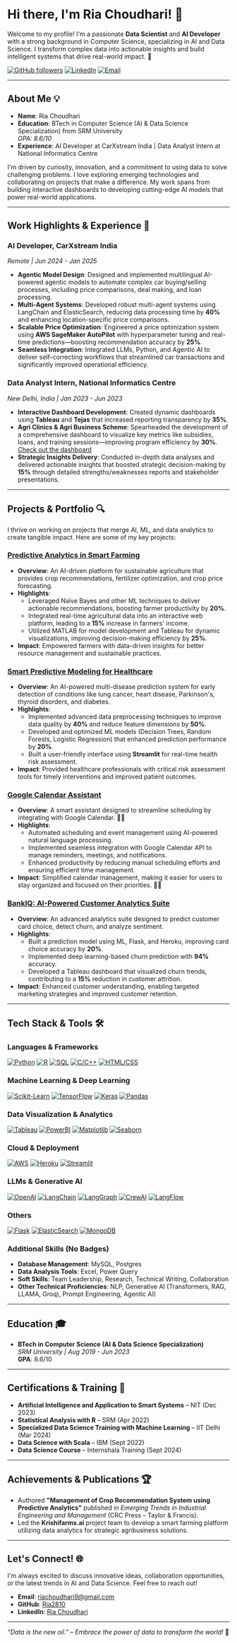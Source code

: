 # Hi there, I'm Ria Choudhari! 👋

Welcome to my profile! I'm a passionate **Data Scientist** and **AI Developer** with a strong background in Computer Science, specializing in AI and Data Science. I transform complex data into actionable insights and build intelligent systems that drive real-world impact. 🚀

[![GitHub followers](https://img.shields.io/github/followers/Ria2810?label=Follow&style=social)](https://github.com/Ria2810)
[![LinkedIn](https://img.shields.io/badge/LinkedIn-Connect-blue?style=flat&logo=linkedin)](https://www.linkedin.com/in/ria-choudhari-a681b5200)
[![Email](https://img.shields.io/badge/Email-Contact-red?style=flat&logo=gmail)](mailto:riachoudhari9@gmail.com)

---

## About Me 💡

- **Name**: Ria Choudhari  
- **Education**: BTech in Computer Science (AI & Data Science Specialization) from SRM University  
  *GPA: 8.6/10*  
- **Experience**: AI Developer at CarXstream India | Data Analyst Intern at National Informatics Centre

I'm driven by curiosity, innovation, and a commitment to using data to solve challenging problems. I love exploring emerging technologies and collaborating on projects that make a difference. My work spans from building interactive dashboards to developing cutting-edge AI models that power real-world applications.

---

## Work Highlights & Experience 💼

### AI Developer, CarXstream India  
*Remote | Jun 2024 - Jan 2025*  
- **Agentic Model Design**: Designed and implemented multilingual AI-powered agentic models to automate complex car buying/selling processes, including price comparisons, deal making, and loan processing.  
- **Multi-Agent Systems**: Developed robust multi-agent systems using LangChain and ElasticSearch, reducing data processing time by **40%** and enhancing location-specific price comparisons.  
- **Scalable Price Optimization**: Engineered a price optimization system using **AWS SageMaker AutoPilot** with hyperparameter tuning and real-time predictions—boosting recommendation accuracy by **25%**.  
- **Seamless Integration**: Integrated LLMs, Python, and Agentic AI to deliver self-correcting workflows that streamlined car transactions and significantly improved operational efficiency.

### Data Analyst Intern, National Informatics Centre  
*New Delhi, India | Jan 2023 - Jun 2023*  
- **Interactive Dashboard Development**: Created dynamic dashboards using **Tableau** and **Tejas** that increased reporting transparency by **35%**.  
- **Agri Clinics & Agri Business Scheme**: Spearheaded the development of a comprehensive dashboard to visualize key metrics like subsidies, loans, and training sessions—improving program efficiency by **30%**. [Check out the dashboard](https://github.com/Ria2810/Agri-Clinics-and-Agri-Business-Scheme-dashboard)  
- **Strategic Insights Delivery**: Conducted in-depth data analyses and delivered actionable insights that boosted strategic decision-making by **15%** through detailed strengths/weaknesses reports and stakeholder presentations.

---

## Projects & Portfolio 🔍

I thrive on working on projects that merge AI, ML, and data analytics to create tangible impact. Here are some of my key projects:

### [Predictive Analytics in Smart Farming](https://github.com/Ria2810/predictive-analytics-smart-farming)
- **Overview**: An AI-driven platform for sustainable agriculture that provides crop recommendations, fertilizer optimization, and crop price forecasting.
- **Highlights**:
  - Leveraged Naïve Bayes and other ML techniques to deliver actionable recommendations, boosting farmer productivity by **20%**.
  - Integrated real-time agricultural data into an interactive web platform, leading to a **15%** increase in farmers' income.
  - Utilized MATLAB for model development and Tableau for dynamic visualizations, improving decision-making efficiency by **25%**.
- **Impact**: Empowered farmers with data-driven insights for better resource management and sustainable practices.

### [Smart Predictive Modeling for Healthcare](https://github.com/Ria2810/smart-predictive-modelling-healthcare) 
- **Overview**: An AI-powered multi-disease prediction system for early detection of conditions like lung cancer, heart disease, Parkinson's, thyroid disorders, and diabetes.
- **Highlights**:
  - Implemented advanced data preprocessing techniques to improve data quality by **40%** and reduce feature dimensions by **50%**.
  - Developed and optimized ML models (Decision Trees, Random Forests, Logistic Regression) that enhanced prediction performance by **20%**.
  - Built a user-friendly interface using **Streamlit** for real-time health risk assessment.
- **Impact**: Provided healthcare professionals with critical risk assessment tools for timely interventions and improved patient outcomes.

### [Google Calendar Assistant](https://github.com/Ria2810/Google-calendar-assistant)  
- **Overview**: A smart assistant designed to streamline scheduling by integrating with Google Calendar. 📆🤖  
- **Highlights**:
  - Automated scheduling and event management using AI-powered natural language processing.  
  - Implemented seamless integration with Google Calendar API to manage reminders, meetings, and notifications.  
  - Enhanced productivity by reducing manual scheduling efforts and ensuring efficient time management.
- **Impact**: Simplified calendar management, making it easier for users to stay organized and focused on their priorities. 📅✨

### [BankIQ: AI-Powered Customer Analytics Suite](https://github.com/Ria2810/bank-card-prediction)
- **Overview**: An advanced analytics suite designed to predict customer card choice, detect churn, and analyze sentiment.
- **Highlights**:
  - Built a prediction model using ML, Flask, and Heroku, improving card choice accuracy by **20%**.
  - Implemented deep learning-based churn prediction with **94%** accuracy.
  - Developed a Tableau dashboard that visualized churn trends, contributing to a **15%** reduction in customer attrition.
- **Impact**: Enhanced customer understanding, enabling targeted marketing strategies and improved customer retention.
---

## Tech Stack & Tools 🛠️

### Languages & Frameworks  
[![Python](https://img.shields.io/badge/Python-3.8+-blue?style=flat&logo=python)](https://www.python.org/) [![R](https://img.shields.io/badge/R-4.0+-blue?style=flat&logo=r)](https://www.r-project.org/) [![SQL](https://img.shields.io/badge/SQL-Standard-blue?style=flat&logo=mysql)](https://www.mysql.com/) [![C/C++](https://img.shields.io/badge/C/C++-informational?style=flat&logo=cplusplus)](https://isocpp.org/) [![HTML/CSS](https://img.shields.io/badge/HTML5-CSS3-orange?style=flat&logo=html5)](https://www.w3.org/)

### Machine Learning & Deep Learning  
[![Scikit-Learn](https://img.shields.io/badge/Scikit--Learn-F7931E?style=flat&logo=scikitlearn&logoColor=white)](https://scikit-learn.org/) [![TensorFlow](https://img.shields.io/badge/TensorFlow-FF6F00?style=flat&logo=tensorflow&logoColor=white)](https://www.tensorflow.org/) [![Keras](https://img.shields.io/badge/Keras-D00000?style=flat&logo=keras&logoColor=white)](https://keras.io/) [![Pandas](https://img.shields.io/badge/Pandas-150458?style=flat&logo=pandas&logoColor=white)](https://pandas.pydata.org/)

### Data Visualization & Analytics  
[![Tableau](https://img.shields.io/badge/Tableau-E97627?style=flat&logo=tableau&logoColor=white)](https://www.tableau.com/) [![PowerBI](https://img.shields.io/badge/PowerBI-CC2B5E?style=flat&logo=powerbi&logoColor=white)](https://powerbi.microsoft.com/) [![Matplotlib](https://img.shields.io/badge/Matplotlib-11557C?style=flat&logo=matplotlib&logoColor=white)](https://matplotlib.org/) [![Seaborn](https://img.shields.io/badge/Seaborn-95BF47?style=flat&logo=seaborn&logoColor=white)](https://seaborn.pydata.org/)

### Cloud & Deployment  
[![AWS](https://img.shields.io/badge/AWS-232F3E?style=flat&logo=amazon-aws&logoColor=white)](https://aws.amazon.com/) [![Heroku](https://img.shields.io/badge/Heroku-430098?style=flat&logo=heroku&logoColor=white)](https://www.heroku.com/) [![Streamlit](https://img.shields.io/badge/Streamlit-FF4B4B?style=flat&logo=streamlit&logoColor=white)](https://www.streamlit.io/)

### LLMs & Generative AI  
[![OpenAI](https://img.shields.io/badge/OpenAI-ChatGPT-blue?style=flat&logo=openai&logoColor=white)](https://openai.com/) [![LangChain](https://img.shields.io/badge/LangChain-LLMs-blue?style=flat&logo=python&logoColor=white)](https://python.langchain.com/) [![LangGraph](https://img.shields.io/badge/LangGraph-AgenticAI-blue?style=flat)](https://github.com/langgraph/langgraph) [![CrewAI](https://img.shields.io/badge/CrewAI-GenerativeAI-blue?style=flat)](https://crew.ai/) [![LangFlow](https://img.shields.io/badge/LangFlow-OpenAI-blue?style=flat)](https://github.com/logspace-ai/langflow)

### Others  
[![Flask](https://img.shields.io/badge/Flask-000000?style=flat&logo=flask&logoColor=white)](https://flask.palletsprojects.com/) [![ElasticSearch](https://img.shields.io/badge/ElasticSearch-005571?style=flat&logo=elasticsearch&logoColor=white)](https://www.elastic.co/) [![MongoDB](https://img.shields.io/badge/MongoDB-47A248?style=flat&logo=mongodb&logoColor=white)](https://www.mongodb.com/)

### Additional Skills (No Badges)
- **Database Management**: MySQL, Postgres  
- **Data Analysis Tools**: Excel, Power Query  
- **Soft Skills**: Team Leadership, Research, Technical Writing, Collaboration  
- **Other Technical Proficiencies**: NLP, Generative AI (Transformers, RAG, LLAMA, Groq), Prompt Engineering, Agentic AI)

---

## Education 🎓

- **BTech in Computer Science (AI & Data Science Specialization)**  
  *SRM University | Aug 2019 - Jun 2023*  
  **GPA**: 8.6/10

---

## Certifications & Training 📜

- **Artificial Intelligence and Application to Smart Systems** – NIT (Dec 2023)
- **Statistical Analysis with R** – SRM (Apr 2022)
- **Specialized Data Science Training with Machine Learning** – IIT Delhi (Mar 2024)
- **Data Science with Scala** – IBM (Sept 2022)
- **Data Science Course** – Internshala Training (Sept 2024)

---

## Achievements & Publications 🏆

- Authored **"Management of Crop Recommendation System using Predictive Analytics"** published in *Emerging Trends in Industrial Engineering and Management* (CRC Press – Taylor & Francis).  
- Led the **Krishifarms.ai** project team to develop a smart farming platform utilizing data analytics for strategic agribusiness solutions.

---

## Let's Connect! 🌐

I'm always excited to discuss innovative ideas, collaboration opportunities, or the latest trends in AI and Data Science. Feel free to reach out!

- **Email**: [riachoudhari9@gmail.com](mailto:riachoudhari9@gmail.com)
- **GitHub**: [Ria2810](https://github.com/Ria2810)
- **LinkedIn**: [Ria Choudhari](https://www.linkedin.com/in/ria-choudhari-a681b5200)

---

*“Data is the new oil.” – Embrace the power of data to transform the world!* 🌟
